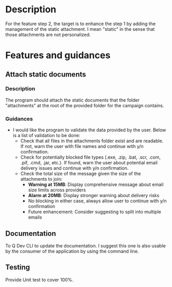 # Description
For the feature step 2, the target is to enhance the step 1 by adding the management of the static attachment. I mean "static" in the sense that those attachments are not personalized.

# Features and guidances
## Attach static documents
### Description
The program should attach the static documents that the folder "attachments" at the root of the provided folder for the campaign contains.
### Guidances

- I would like the program to validate the data provided by the user. Below is a list of validation to be done:
	- Check that all files in the attachments folder exist and are readable. If not, warn the user with file names and continue with y/n confirmation.
	- Check for potentially blocked file types (.exe, .zip, .bat, .scr, .com, .pif, .cmd, .jar, etc.). If found, warn the user about potential email delivery issues and continue with y/n confirmation.
	- Check the total size of the message given the size of the attachments to join:
		- **Warning at 15MB**: Display comprehensive message about email size limits across providers
		- **Alarm at 20MB**: Display stronger warning about delivery risks
		- No blocking in either case, always allow user to continue with y/n confirmation
		- Future enhancement: Consider suggesting to split into multiple emails
## Documentation
To Q Dev CLI to update the documentation. I suggest this one is also usable by the consumer of the application by using the command line.

## Testing
Provide Unit test to cover 100%.
